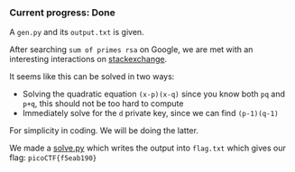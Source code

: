 ### Current progress: Done

A `gen.py` and its `output.txt` is given.

After searching `sum of primes rsa` on Google, we are met with an interesting interactions on [stackexchange](https://crypto.stackexchange.com/questions/87308/relation-between-factors-and-their-sum-on-rsa).

It seems like this can be solved in two ways:
- Solving the quadratic equation `(x-p)(x-q)` since you know both `pq` and `p+q`, this should not be too hard to compute
- Immediately solve for the `d` private key, since we can find `(p-1)(q-1)`

For simplicity in coding. We will be doing the latter.

We made a [solve.py](solve.py) which writes the output into `flag.txt` which gives our flag:
`picoCTF{f5eab190}`